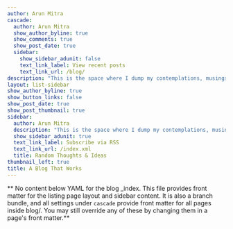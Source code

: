 ```yaml
---
author: Arun Mitra
cascade:
  author: Arun Mitra
  show_author_byline: true
  show_comments: true
  show_post_date: true
  sidebar:
    show_sidebar_adunit: false
    text_link_label: View recent posts
    text_link_url: /blog/
description: "This is the space where I dump my contemplations, musings and ponderings. Much of this is just introspection and an attempt to crystallize my ideas further.\n"
layout: list-sidebar
show_author_byline: true
show_button_links: false
show_post_date: true
show_post_thumbnail: true
sidebar:
  author: Arun Mitra
  description: "This is the space where I dump my contemplations, musings and ponderings. Much of this is just introspection,  an attempt to crystallize my ideas further.\n"
  show_sidebar_adunit: true
  text_link_label: Subscribe via RSS
  text_link_url: /index.xml
  title: Random Thoughts & Ideas
thumbnail_left: true
title: A Blog That Works
---
```


** No content below YAML for the blog _index. This file provides front matter for the listing page layout and sidebar content. It is also a branch bundle, and all settings under `cascade` provide front matter for all pages inside blog/. You may still override any of these by changing them in a page's front matter.**

